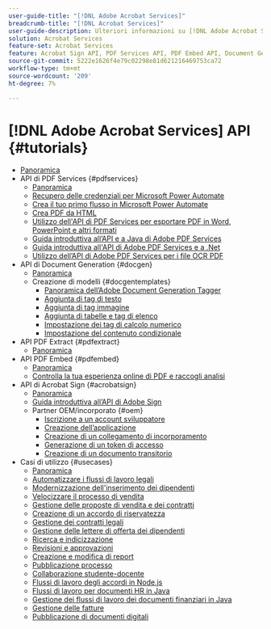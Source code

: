 ```yaml
---
user-guide-title: "[!DNL Adobe Acrobat Services]"
breadcrumb-title: "[!DNL Acrobat Services]"
user-guide-description: Ulteriori informazioni su [!DNL Adobe Acrobat Services]
solution: Acrobat Services
feature-set: Acrobat Services
feature: Acrobat Sign API, PDF Services API, PDF Embed API, Document Generation API
source-git-commit: 5222e1626f4e79c02298e81d621216469753ca72
workflow-type: tm+mt
source-wordcount: '209'
ht-degree: 7%

---
```



# [!DNL Adobe Acrobat Services] API {#tutorials}

+ [Panoramica](overview.md)
+ API di PDF Services {#pdfservices}
   + [Panoramica](pdfservices/overview-pdfservices.md)
   + [Recupero delle credenziali per Microsoft Power Automate](pdfservices/getting-credentials-power-automate.md)
   + [Crea il tuo primo flusso in Microsoft Power Automate](pdfservices/create-workflow-power-automate.md)
   + [Crea PDF da HTML](pdfservices/createpdffromhtml.md)
   + [Utilizzo dell&#39;API di PDF Services per esportare PDF in Word, PowerPoint e altri formati](pdfservices/exportpdf.md)
   + [Guida introduttiva all’API e a Java di Adobe PDF Services](pdfservices/gettingstartedjava.md)
   + [Guida introduttiva all&#39;API di Adobe PDF Services e a .Net](pdfservices/gettingstartednet.md)
   + [Utilizzo dell’API di Adobe PDF Services per i file OCR PDF](pdfservices/ocr.md)
+ API di Document Generation {#docgen}
   + [Panoramica](docgen/overview-docgen.md)
   + Creazione di modelli {#docgentemplates}
      + [Panoramica dell’Adobe Document Generation Tagger](docgen/taggeroverview.md)
      + [Aggiunta di tag di testo](docgen/taggeraddtexttags.md)
      + [Aggiunta di tag immagine](docgen/taggeraddimagetags.md)
      + [Aggiunta di tabelle e tag di elenco](docgen/taggertables.md)
      + [Impostazione dei tag di calcolo numerico](docgen/taggercalculations.md)
      + [Impostazione del contenuto condizionale](docgen/taggerconditional.md)
+ API PDF Extract {#pdfextract}
   + [Panoramica](pdfextract/overview-extract.md)
+ API PDF Embed {#pdfembed}
   + [Panoramica](pdfembed/overview-embed.md)
   + [Controlla la tua esperienza online di PDF e raccogli analisi](pdfembed/controlpdfexperience.md)
+ API di Acrobat Sign {#acrobatsign}
   + [Panoramica](acrobatsign/overview-sign.md)
   + [Guida introduttiva all’API di Adobe Sign](acrobatsign/signapi.md)
   + Partner OEM/incorporato {#oem}
      + [Iscrizione a un account sviluppatore](acrobatsign/sign-up-developer-account.md)
      + [Creazione dell’applicazione](acrobatsign/creating-your-application.md)
      + [Creazione di un collegamento di incorporamento](acrobatsign/creating-an-embed-link.md)
      + [Generazione di un token di accesso](acrobatsign/generating-an-access-token.md)
      + [Creazione di un documento transitorio](acrobatsign/creating-a-transient-document.md)
+ Casi di utilizzo {#usecases}
   + [Panoramica](usecases/overview-usecases.md)
   + [Automatizzare i flussi di lavoro legali](usecases/automatelegalworkflows.md)
   + [Modernizzazione dell&#39;inserimento dei dipendenti](usecases/employeeonboarding.md)
   + [Velocizzare il processo di vendita](usecases/acceleratesales.md)
   + [Gestione delle proposte di vendita e dei contratti](usecases/sales.md)
   + [Creazione di un accordo di riservatezza](usecases/nda.md)
   + [Gestione dei contratti legali](usecases/legal.md)
   + [Gestione delle lettere di offerta dei dipendenti](usecases/offer.md)
   + [Ricerca e indicizzazione](usecases/searching.md)
   + [Revisioni e approvazioni](usecases/reviews.md)
   + [Creazione e modifica di report](usecases/reportcreation.md)
   + [Pubblicazione processo](usecases/jobposting.md)
   + [Collaborazione studente-docente](usecases/educationcollab.md)
   + [Flussi di lavoro degli accordi in Node.js](usecases/AgreementWorkflowsNodejs.md)
   + [Flussi di lavoro per documenti HR in Java](usecases/HRAgreementWorkflowsJava.md)
   + [Gestione dei flussi di lavoro dei documenti finanziari in Java](usecases/FinanceWorkflowsJava.md)
   + [Gestione delle fatture](usecases/invoices.md)
   + [Pubblicazione di documenti digitali](usecases/ddppdfembedapi.md)

